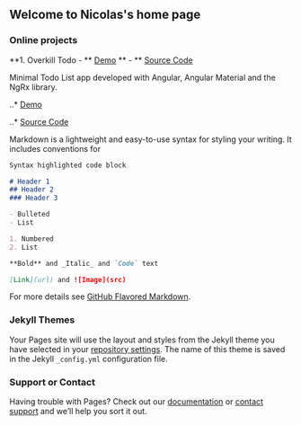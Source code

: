 ## Welcome to Nicolas's home page

### Online projects

**1. Overkill Todo - ** 
[Demo](https://nperon.github.io/overkill-todo/) ** - ** 
[Source Code](https://github.com/nperon/overkill-todo)

Minimal Todo List app developed with Angular, Angular Material and the NgRx library.

..* [Demo](https://nperon.github.io/overkill-todo/) 

..* [Source Code](https://github.com/nperon/overkill-todo)

Markdown is a lightweight and easy-to-use syntax for styling your writing. It includes conventions for

```markdown
Syntax highlighted code block

# Header 1
## Header 2
### Header 3

- Bulleted
- List

1. Numbered
2. List

**Bold** and _Italic_ and `Code` text

[Link](url) and ![Image](src)
```

For more details see [GitHub Flavored Markdown](https://guides.github.com/features/mastering-markdown/).

### Jekyll Themes

Your Pages site will use the layout and styles from the Jekyll theme you have selected in your [repository settings](https://github.com/nperon/nperon.github.io/settings). The name of this theme is saved in the Jekyll `_config.yml` configuration file.

### Support or Contact

Having trouble with Pages? Check out our [documentation](https://help.github.com/categories/github-pages-basics/) or [contact support](https://github.com/contact) and we’ll help you sort it out.
